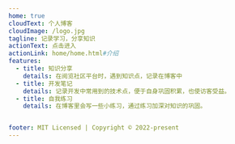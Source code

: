 ```yaml
---
home: true
cloudText: 个人博客
cloudImage: /logo.jpg
tagline: 记录学习，分享知识
actionText: 点击进入
actionLink: home/home.html#介绍
features:
  - title: 知识分享
    details: 在阅览社区平台时，遇到知识点，记录在博客中
  - title: 开发笔记
    details: 记录开发中常用到的技术点，便于自身巩固积累，也使访客受益。
  - title: 自我练习
    details: 在博客里会写一些小练习，通过练习加深对知识的巩固。


footer: MIT Licensed | Copyright © 2022-present
---
```


